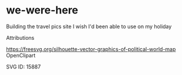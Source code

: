 # we-were-here

Building the travel pics site I wish I'd been able to use on my holiday

Attributions

https://freesvg.org/silhouette-vector-graphics-of-political-world-map OpenClipart

SVG ID: 15887
